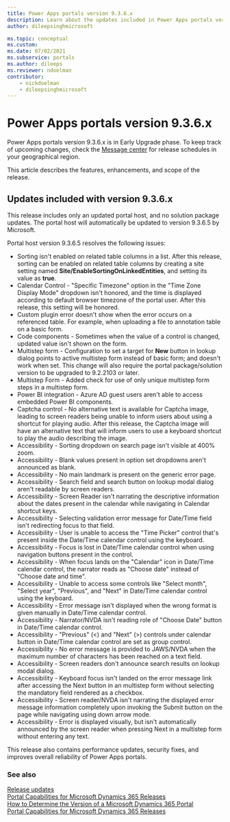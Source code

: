 ```yaml
---
title: Power Apps portals version 9.3.6.x
description: Learn about the updates included in Power Apps portals version 9.3.6.x, including fixes, enhancements, and the scope of the release. 
author: dileepsinghmicrosoft

ms.topic: conceptual
ms.custom: 
ms.date: 07/02/2021
ms.subservice: portals
ms.author: dileeps
ms.reviewer: ndoelman
contributor:
    - nickdoelman
    - dileepsinghmicrosoft
---
```


# Power Apps portals version 9.3.6.x

Power Apps portals version 9.3.6.x is in Early Upgrade phase. To keep track of upcoming changes, check the [Message center](/microsoft-365/admin/manage/message-center) for release schedules in your geographical region.

This article describes the features, enhancements, and scope of the release.

## Updates included with version 9.3.6.x

This release includes only an updated portal host, and no solution package updates. The portal host will automatically be updated to version 9.3.6.5 by Microsoft.

Portal host version 9.3.6.5 resolves the following issues:

- Sorting isn't enabled on related table columns in a list. After this release, sorting can be enabled on related table columns by creating a site setting named **Site/EnableSortingOnLinkedEntities**, and setting its value as **true**.
- Calendar Control - "Specific Timezone" option in the "Time Zone Display Mode" dropdown isn't honored, and the time is displayed according to default browser timezone of the portal user. After this release, this setting will be honored.
- Custom plugin error doesn't show when the error occurs on a referenced table. For example, when uploading a file to annotation table on a basic form.
- Code components - Sometimes when the value of a control is changed, updated value isn't shown on the form.
- Multistep form - Configuration to set a target for **New** button in lookup dialog points to active multistep form instead of basic form; and doesn't work when set. This change will also require the portal package/solution version to be upgraded to 9.2.2103 or later.
- Multistep Form - Added check for use of only unique multistep form steps in a multistep form.
- Power BI integration - Azure AD guest users aren't able to access embedded Power BI components.
- Captcha control - No alternative text is available for Captcha image, leading to screen readers being unable to inform users about using a shortcut for playing audio. After this release, the Captcha image will have an alternative text that will inform users to use a keyboard shortcut to play the audio describing the image.
- Accessibility - Sorting dropdown on search page isn't visible at 400% zoom.
- Accessibility - Blank values present in option set dropdowns aren't announced as blank.
- Accessibility - No main landmark is present on the generic error page.
- Accessibility - Search field and search button on lookup modal dialog aren't readable by screen readers.
- Accessibility - Screen Reader isn't narrating the descriptive information about the dates present in the calendar while navigating in Calendar shortcut keys.
- Accessibility - Selecting validation error message for Date/Time field isn't redirecting focus to that field.
- Accessibility - User is unable to access the "Time Picker" control that's present inside the Date/Time calendar control using the keyboard.
- Accessibility - Focus is lost in Date/Time calendar control when using navigation buttons present in the control.
- Accessibility - When focus lands on the "Calendar" icon in Date/Time calendar control, the narrator reads as "Choose date" instead of "Choose date and time".
- Accessibility - Unable to access some controls like "Select month",  "Select year", "Previous", and "Next" in Date/Time calendar control using the keyboard.
- Accessibility - Error message isn't displayed when the wrong format is given manually in Date/Time calendar control.
- Accessibility - Narrator/NVDA isn't reading role of "Choose Date" button in Date/Time calendar control.
- Accessibility - "Previous" (<) and "Next" (>) controls under calendar button in Date/Time calendar control are set as group control.
- Accessibility - No error message is provided to JAWS/NVDA when the maximum number of characters has been reached on a text field.
- Accessibility - Screen readers don't announce search results on lookup modal dialog.
- Accessibility - Keyboard focus isn't landed on the error message link after accessing the Next button in an multistep form without selecting the mandatory field rendered as a checkbox.
- Accessibility - Screen reader/NVDA isn't narrating the displayed error message information completely upon invoking the Submit button on the page while navigating using down arrow mode.
- Accessibility - Error is displayed visually, but isn't automatically announced by the screen reader when pressing Next in a multistep form without entering any text.

This release also contains performance updates, security fixes, and improves overall reliability of Power Apps portals.

### See also

[Release updates](../release-updates.md) <br>
[Portal Capabilities for Microsoft Dynamics 365 Releases](https://support.microsoft.com/topic/portal-capabilities-for-microsoft-dynamics-365-releases-81f5fcc9-ef72-8b2e-5b4b-29e9840fb5c4) <br>
[How to Determine the Version of a Microsoft Dynamics 365 Portal](https://support.microsoft.com/topic/how-to-determine-the-version-of-a-microsoft-dynamics-365-portal-d2400fdc-b1dd-597b-feab-87abc805325e) <br>
[Portal Capabilities for Microsoft Dynamics 365 Releases](https://support.microsoft.com/topic/portal-capabilities-for-microsoft-dynamics-365-releases-81f5fcc9-ef72-8b2e-5b4b-29e9840fb5c4)

